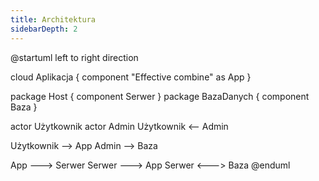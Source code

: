 ```yaml
---
title: Architektura
sidebarDepth: 2
---
```

@startuml
left to right direction

cloud Aplikacja {
    component "Effective combine" as App
}

package Host {
    component Serwer 
}
package BazaDanych {
    component Baza
}

actor Użytkownik
actor Admin
Użytkownik <-- Admin

Użytkownik --> App
Admin --> Baza

App ---> Serwer
Serwer ---> App
Serwer <---> Baza
@enduml
